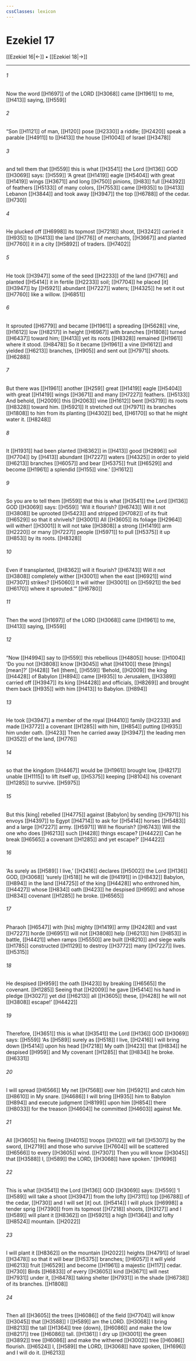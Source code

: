 ```yaml
---
cssClasses: lexicon
---
```


# Ezekiel 17

[[Ezekiel 16|←]] • [[Ezekiel 18|→]]

---

###### 1
Now the word [[H1697]] of the LORD [[H3068]] came [[H1961]] to me, [[H413]] saying, [[H559]]

###### 2
“Son [[H1121]] of man, [[H120]] pose [[H2330]] a riddle; [[H2420]] speak a parable [[H4911]] to [[H413]] the house [[H1004]] of Israel [[H3478]]

###### 3
and tell them that [[H559]] this is what [[H3541]] the Lord [[H136]] GOD [[H3069]] says: [[H559]] ‘A great [[H1419]] eagle [[H5404]] with great [[H1419]] wings [[H3671]] and long [[H750]] pinions, [[H83]] full [[H4392]] of feathers [[H5133]] of many colors, [[H7553]] came [[H935]] to [[H413]] Lebanon [[H3844]] and took away [[H3947]] the top [[H6788]] of the cedar. [[H730]]

###### 4
He plucked off [[H6998]] its topmost [[H7218]] shoot, [[H3242]] carried it [[H935]] to [[H413]] the land [[H776]] of merchants, [[H3667]] and planted [[H7760]] it in a city [[H5892]] of traders. [[H7402]]

###### 5
He took [[H3947]] some of the seed [[H2233]] of the land [[H776]] and planted [[H5414]] it in fertile [[H2233]] soil; [[H7704]] he placed [it] [[H3947]] by [[H5921]] abundant [[H7227]] waters; [[H4325]] he set it out [[H7760]] like a willow. [[H6851]]

###### 6
It sprouted [[H6779]] and became [[H1961]] a spreading [[H5628]] vine, [[H1612]] low [[H8217]] in height [[H6967]] with branches [[H1808]] turned [[H6437]] toward him; [[H413]] yet its roots [[H8328]] remained [[H1961]] where it stood. [[H8478]] So it became [[H1961]] a vine [[H1612]] and yielded [[H6213]] branches, [[H905]] and sent out [[H7971]] shoots. [[H6288]]

###### 7
But there was [[H1961]] another [[H259]] great [[H1419]] eagle [[H5404]] with great [[H1419]] wings [[H3671]] and many [[H7227]] feathers. [[H5133]] And behold, [[H2009]] this [[H2063]] vine [[H1612]] bent [[H3719]] its roots [[H8328]] toward him. [[H5921]] It stretched out [[H7971]] its branches [[H1808]] to him  from its planting [[H4302]] bed, [[H6170]] so that he might water it. [[H8248]]

###### 8
It [[H1931]] had been planted [[H8362]] in [[H413]] good [[H2896]] soil [[H7704]] by [[H413]] abundant [[H7227]] waters [[H4325]] in order to yield [[H6213]] branches [[H6057]] and bear [[H5375]] fruit [[H6529]] and become [[H1961]] a splendid [[H155]] vine.’ [[H1612]]

###### 9
So you are to tell them [[H559]] that this is what [[H3541]] the Lord [[H136]] GOD [[H3069]] says: [[H559]] ‘Will it flourish? [[H6743]] Will it not [[H3808]] be uprooted [[H5423]] and stripped [[H7082]] of its fruit [[H6529]] so that it shrivels? [[H3001]] All [[H3605]] its foliage [[H2964]] will wither! [[H3001]] It will not take [[H3808]] a strong [[H1419]] arm [[H2220]] or many [[H7227]] people [[H5971]] to pull [[H5375]] it up [[H853]] by its roots. [[H8328]]

###### 10
Even if transplanted, [[H8362]] will it flourish? [[H6743]] Will it not [[H3808]] completely wither [[H3001]] when the east [[H6921]] wind [[H7307]] strikes? [[H5060]] It will wither [[H3001]] on [[H5921]] the bed [[H6170]] where it sprouted.’” [[H6780]]

###### 11
Then the word [[H1697]] of the LORD [[H3068]] came [[H1961]] to me, [[H413]] saying, [[H559]]

###### 12
“Now [[H4994]] say to [[H559]] this rebellious [[H4805]] house: [[H1004]] ‘Do you not [[H3808]] know [[H3045]] what [[H4100]] these [things] [mean]?’ [[H428]] Tell [them], [[H559]] ‘Behold, [[H2009]] the king [[H4428]] of Babylon [[H894]] came [[H935]] to Jerusalem, [[H3389]] carried off [[H3947]] its king [[H4428]] and officials, [[H8269]] and brought them back [[H935]] with him [[H413]] to Babylon. [[H894]]

###### 13
He took [[H3947]] a member of the royal [[H4410]] family [[H2233]] and made [[H3772]] a covenant [[H1285]] with him, [[H854]] putting [[H935]] him under oath. [[H423]] Then he carried away [[H3947]] the leading men [[H352]] of the land, [[H776]]

###### 14
so that the kingdom [[H4467]] would be [[H1961]] brought low, [[H8217]] unable [[H1115]] to lift itself up, [[H5375]] keeping [[H8104]] his covenant [[H1285]] to survive. [[H5975]]

###### 15
But this [king] rebelled [[H4775]] against [Babylon]  by sending [[H7971]] his envoys [[H4397]] to Egypt [[H4714]] to ask for [[H5414]] horses [[H5483]] and a large [[H7227]] army. [[H5971]] Will he flourish? [[H6743]] Will the one who does [[H6213]] such [[H428]] things escape? [[H4422]] Can he break [[H6565]] a covenant [[H1285]] and yet escape?’ [[H4422]]

###### 16
‘As surely as [[H589]] I live,’ [[H2416]] declares [[H5002]] the Lord [[H136]] GOD, [[H3068]] ‘surely [[H518]] he will die [[H4191]] in [[H8432]] Babylon, [[H894]] in the land [[H4725]] of the king [[H4428]] who enthroned him, [[H4427]] whose [[H834]] oath [[H423]] he despised [[H959]] and whose [[H834]] covenant [[H1285]] he broke. [[H6565]]

###### 17
Pharaoh [[H6547]] with [his] mighty [[H1419]] army [[H2428]] and vast [[H7227]] horde [[H6951]] will not [[H3808]] help [[H6213]] him [[H853]] in battle, [[H4421]] when ramps [[H5550]] are built [[H8210]] and siege walls [[H1785]] constructed [[H1129]] to destroy [[H3772]] many [[H7227]] lives. [[H5315]]

###### 18
He despised [[H959]] the oath [[H423]] by breaking [[H6565]] the covenant. [[H1285]] Seeing that [[H2009]] he gave [[H5414]] his hand in pledge [[H3027]] yet did [[H6213]] all [[H3605]] these, [[H428]] he will not [[H3808]] escape!’ [[H4422]]

###### 19
Therefore, [[H3651]] this is what [[H3541]] the Lord [[H136]] GOD [[H3069]] says: [[H559]] ‘As [[H589]] surely as [[H518]] I live, [[H2416]] I will bring down [[H5414]] upon his head [[H7218]] My oath [[H423]] that [[H834]] he despised [[H959]] and My covenant [[H1285]] that [[H834]] he broke. [[H6331]]

###### 20
I will spread [[H6566]] My net [[H7568]] over him [[H5921]] and catch him [[H8610]] in My snare. [[H4686]] I will bring [[H935]] him to Babylon [[H894]] and execute judgment [[H8199]] upon him [[H854]] there [[H8033]] for the treason [[H4604]] he committed [[H4603]] against Me. 

###### 21
All [[H3605]] his fleeing [[H4015]] troops [[H102]] will fall [[H5307]] by the sword, [[H2719]] and those who survive [[H7604]] will be scattered [[H6566]] to every [[H3605]] wind. [[H7307]] Then you will know [[H3045]] that [[H3588]] I, [[H589]] the LORD, [[H3068]] have spoken.’ [[H1696]]

###### 22
This is what [[H3541]] the Lord [[H136]] GOD [[H3069]] says: [[H559]] ‘I [[H589]] will take a shoot [[H3947]] from the lofty [[H7311]] top [[H6788]] of the cedar, [[H730]] and I will set [it] out. [[H5414]] I will pluck [[H6998]] a tender sprig [[H7390]] from its topmost [[H7218]] shoots, [[H3127]] and I [[H589]] will plant it [[H8362]] on [[H5921]] a high [[H1364]] and lofty [[H8524]] mountain. [[H2022]]

###### 23
I will plant it [[H8362]] on the mountain [[H2022]] heights [[H4791]] of Israel [[H3478]] so that it will bear [[H5375]] branches; [[H6057]] it will yield [[H6213]] fruit [[H6529]] and become [[H1961]] a majestic [[H117]] cedar. [[H730]] Birds [[H6833]] of every [[H3605]] kind [[H3671]] will nest [[H7931]] under it, [[H8478]] taking shelter [[H7931]] in the shade [[H6738]] of its branches. [[H1808]]

###### 24
Then all [[H3605]] the trees [[H6086]] of the field [[H7704]] will know [[H3045]] that [[H3588]] I [[H589]] am the LORD. [[H3068]] I bring [[H8213]] the tall [[H1364]] tree {down}, [[H6086]] and make the low [[H8217]] tree [[H6086]] tall. [[H1361]] I dry up [[H3001]] the green [[H3892]] tree [[H6086]] and make the withered [[H3002]] tree [[H6086]] flourish. [[H6524]] I, [[H589]] the LORD, [[H3068]] have spoken, [[H1696]] and I will do it. [[H6213]]

